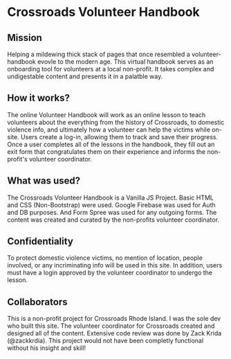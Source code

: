 # Crossroads Volunteer Handbook

## Mission
Helping a mildewing thick stack of pages that once resembled a volunteer-handbook evovle to the modern age. This virtual handbook serves as an onboarding tool for volunteers at a local non-profit. It takes complex and undigestable content and presents it in a palatble way. 

## How it works?

The online Volunteer Handbook will work as an online lesson to teach volunteers about the everything from the history of Crossroads, to domestic violence info, and ultimately how a volunteer can help the victims while on-site. Users create a log-in, allowing them to track and save their progress. Once a user completes all of the lessons in the handbook, they fill out an exit form that congratulates them on their experience and informs the non-profit's volunteer coordinator. 


## What was used?

The Crossroads Volunteer Handbook is a Vanilla JS Project. Basic HTML and CSS (Non-Bootstrap) were used. Google Firebase was used for Auth and DB purposes. And Form Spree was used for any outgoing forms. The content was created and curated by the non-profits volunteer coordinator.


## Confidentiality

To protect domestic violence victims, no mention of location, people involved, or any incriminating info will be used in this site. In addition, users must have a login approved by the volunteer coordinator to undergo the lesson.

## Collaborators 

This is a non-profit project for Crossroads Rhode Island. I was the sole dev who built this site. The volunteer coordinator for Crossroads created and designed all of the content. Extensive code review was done by Zack Krida (@zackkrdia). This project would not have been completly functional without his insight and skill!


